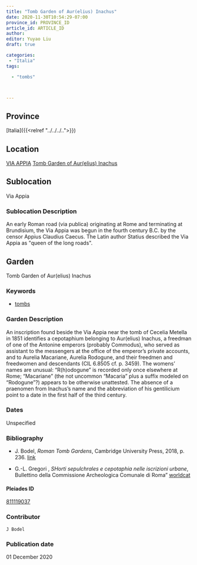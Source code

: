 ```yaml
---
title: "Tomb Garden of Aur(elius) Inachus"
date: 2020-11-30T10:54:29-07:00
province_id: PROVINCE_ID
article_id: ARTICLE_ID
author:
editor: Yuyao Liu
draft: true

categories:
 - "Italia"
tags:

  - "tombs"



---
```


## Province
[Italia]({{<relref "../../../..">}})

## Location
[VIA APPIA](https://pleiades.stoa.org/places/356966898)
[Tomb Garden of Aur(elius) Inachus](https://pleiades.stoa.org/places/811119037)

<!--### Location Description-->

<!-- LEAVE THIS BLANK FOR NOW -->

## Sublocation
Via Appia

### Sublocation Description
An early Roman road (via publica) originating at Rome and terminating at Brundisium, the Via Appia was begun in the fourth century B.C. by the censor Appius Claudius Caecus. The Latin author Statius described the Via Appia as "queen of the long roads".



## Garden

Tomb Garden of Aur(elius) Inachus

### Keywords

- [tombs](http://vocab.getty.edu/page/aat/300005926)


### Garden Description
An inscription found beside the Via Appia near the tomb of Cecelia Metella in 1851 identifies a cepotaphium belonging to Aur(elius) Inachus, a freedman of one of the Antonine emperors (probably Commodus), who served as assistant to the messengers at the office of the emperor’s private accounts, and to Aurelia Macariane, Aurelia Rodogune, and their freedmen and freedwomen and descendants (CIL 6.8505 cf. p. 3459). The womens’ names are unusual: “R(h)odogune” is recorded only once elsewhere at Rome; “Macariane” (the not uncommon “Macaria” plus a suffix modeled on “Rodogune”?) appears to be otherwise unattested. The absence of a praenomen from Inachus’s name and the abbreviation of his gentilicium point to a date in the first half of the third century.



### Dates
Unspecified

### Bibliography
- J. Bodel, *Roman Tomb Gardens*, Cambridge University Press, 2018, p. 236. [link](https://www.cambridge.org/core/books/gardens-of-the-roman-empire/roman-tomb-gardens/6BDAE36C21FFFADD3EB4E9CBD4BB8986)

- G.-L. Gregori , *SHorti sepulchrales e cepotaphia nelle iscrizioni urbane*, Bullettino della Commissione Archeologica Comunale di Roma”
 [worldcat](http://www.worldcat.org/oclc/886794800)








<!--#### Periodo ID-->

<!-- [PERIODO_ID](https://pleiades.stoa.org/places/PLEIADES_ID) -->

#### Pleiades ID

[811119037](https://pleiades.stoa.org/places/811119037)



### Contributor
	J Bodel


### Publication date

01 December 2020

<!--### Related articles-->

<!-- Links to other related articles. Leave blank for now -->
